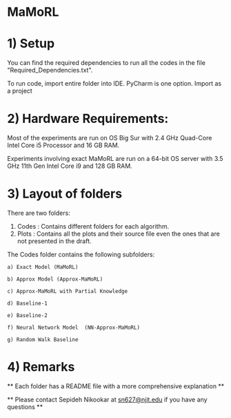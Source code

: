# MaMoRL



# 1) Setup

You can find the required dependencies to run all the codes in the file "Required_Dependencies.txt".

To run code, import entire folder into IDE. PyCharm is one option. Import as a project 


# 2) Hardware Requirements:

Most of the experiments are run on OS Big Sur with 2.4 GHz Quad-Core Intel Core i5 Processor and 16 GB RAM.

 Experiments involving exact MaMoRL are run on a 64-bit OS server with 3.5 GHz 11th Gen Intel Core i9 and 128 GB RAM.


# 3) Layout of folders

There are two folders:

1. Codes : Contains different folders for each algorithm.
2. Plots : Contains all the plots and their source file even the ones that are not presented in the draft.

The Codes folder contains the following subfolders:

    a) Exact Model (MaMoRL)

    b) Approx Model (Approx-MaMoRL)

    c) Approx-MaMoRL with Partial Knowledge

    d) Baseline-1

    e) Baseline-2

    f) Neural Network Model  (NN-Approx-MaMoRL)

    g) Random Walk Baseline


# 4) Remarks

** Each folder has a README file with a more comprehensive explanation **

** Please contact Sepideh Nikookar at sn627@njit.edu if you have any questions **

